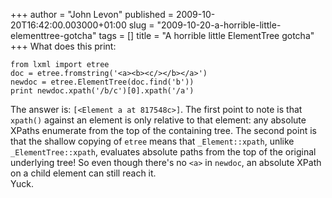 +++
author = "John Levon"
published = 2009-10-20T16:42:00.003000+01:00
slug = "2009-10-20-a-horrible-little-elementtree-gotcha"
tags = []
title = "A horrible little ElementTree gotcha"
+++
What does this print:  

    from lxml import etree
    doc = etree.fromstring('<a><b><c/></b></a>')
    newdoc = etree.ElementTree(doc.find('b'))
    print newdoc.xpath('/b/c')[0].xpath('/a')

  

  
The answer is: `[<Element a at 817548c>]`. The first point to note is
that `xpath()` against an element is only relative to that element: any
absolute XPaths enumerate from the top of the containing tree. The
second point is that the shallow copying of `etree` means that
`_Element::xpath`, unlike `_ElementTree::xpath`, evaluates absolute
paths from the top of the original underlying tree! So even though
there's no `<a>` in `newdoc`, an absolute XPath on a child element can
still reach it.  
Yuck.

